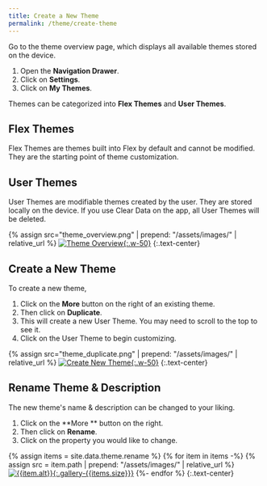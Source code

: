 ```yaml
---
title: Create a New Theme
permalink: /theme/create-theme
---
```


Go to the theme overview page, which displays all available themes stored on the device.

1. Open the **Navigation Drawer**.
2. Click on **Settings**.
3. Click on **My Themes**.

Themes can be categorized into **Flex Themes** and **User Themes**.

## Flex Themes

Flex Themes are themes built into Flex by default and cannot be modified. They are the starting point of theme customization.

## User Themes

User Themes are modifiable themes created by the user. They are stored locally on the device. If you use Clear Data on the app, all User Themes will be deleted.

{% assign src="theme_overview.png" | prepend: "/assets/images/" | relative_url %}
[![Theme Overview]({{src}}){:.w-50}]({{src}})
{:.text-center}

## Create a New Theme

To create a new theme, 
1. Click on the **More** button on the right of an existing theme. 
2. Then click on **Duplicate**. 
3. This will create a new User Theme. You may need to scroll to the top to see it.
4. Click on the User Theme to begin customizing.

{% assign src="theme_duplicate.png" | prepend: "/assets/images/" | relative_url %}
[![Create New Theme]({{src}}){:.w-50}]({{src}})
{:.text-center}

## Rename Theme & Description

The new theme's name & description can be changed to your liking.
1. Click on the **More ** button on the right.
2. Then click on **Rename**.
3. Click on the property you would like to change.

{% assign items = site.data.theme.rename %}
{% for item in items -%}
{% assign src = item.path | prepend: "/assets/images/" | relative_url %}
[![{{item.alt}}]({{src}}){:.gallery-{{items.size}}}]({{src}})
{%- endfor %}
{:.text-center}

